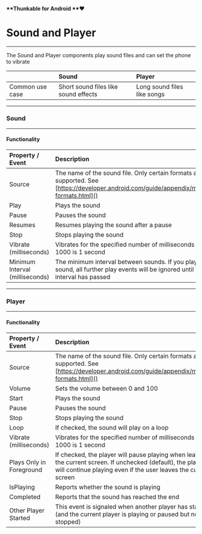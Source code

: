 #### **Thunkable for Android **❤

# Sound and Player

---

The Sound and Player components play sound files and can set the phone to vibrate

|  | Sound | Player |
| :--- | :--- | :--- |
| Common use case | Short sound files like sound effects | Long sound files like songs |

---

### Sound

---

#### Functionality

| Property / Event | Description |
| :--- | :--- |
| Source | The name of the sound file. Only certain formats are supported. See [https://developer.android.com/guide/appendix/media-formats.html]() |
| Play | Plays the sound |
| Pause | Pauses the sound |
| Resumes | Resumes playing the sound after a pause |
| Stop | Stops playing the sound |
| Vibrate \(milliseconds\) | Vibrates for the specified number of milliseconds e.g. 1000 is 1 second |
| Minimum Interval \(milliseconds\) | The minimum interval between sounds. If you play a sound, all further play events will be ignored until the interval has passed |

---

### Player

---

#### Functionality

| Property / Event | Description |
| :--- | :--- |
| Source | The name of the sound file. Only certain formats are supported. See [https://developer.android.com/guide/appendix/media-formats.html]() |
| Volume | Sets the volume between 0 and 100 |
| Start | Plays the sound |
| Pause | Pauses the sound |
| Stop | Stops playing the sound |
| Loop | If checked, the sound will play on a loop |
| Vibrate \(milliseconds\) | Vibrates for the specified number of milliseconds e.g. 1000 is 1 second |
| Plays Only in Foreground | If checked, the player will pause playing when leaving the current screen. If unchecked \(default\), the player will continue playing even if the user leaves the current screen |
| IsPlaying | Reports whether the sound is playing |
| Completed | Reports that the sound has reached the end |
| Other Player Started | This event is signaled when another player has started \(and the current player is playing or paused but not stopped\) |



